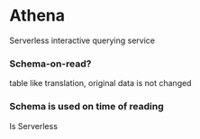 # Athena

Serverless interactive querying service

### Schema-on-read?

table like translation, original data is not changed

### Schema is used on time of reading

Is Serverless

